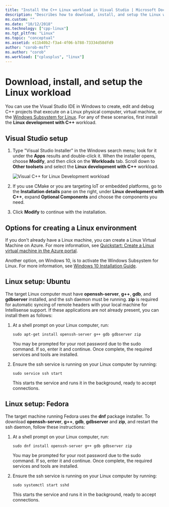 ```yaml
---
title: "Install the C++ Linux workload in Visual Studio | Microsoft Docs"
description: "Describes how to download, install, and setup the Linux workload for C++ in Visual Studio."
ms.custom: ""
ms.date: "10/12/2018"
ms.technology: ["cpp-linux"]
ms.tgt_pltfrm: "Linux"
ms.topic: "conceptual"
ms.assetid: e11b40b2-f3a4-4f06-b788-73334d58dfd9
author: "corob-msft"
ms.author: "corob"
ms.workload: ["cplusplus", "linux"]
---
```


# Download, install, and setup the Linux workload

You can use the Visual Studio IDE in Windows to create, edit and debug C++ projects that execute on a Linux physical computer, virtual machine, or the [Windows Subsystem for Linux](/windows/wsl/about). For any of these scenarios, first install the **Linux development with C++** workload.

## Visual Studio setup

1. Type "Visual Studio Installer" in the Windows search menu; look for it under the **Apps** results and double-click it. When the installer opens, choose **Modify**, and then click on the **Workloads** tab. Scroll down to **Other toolsets** and select the **Linux development with C++** workload.

   ![Visual C++ for Linux Development workload](media/linuxworkload.png)

1. If you use CMake or you are targeting IoT or embedded platforms, go to the **Installation details** pane on the right, under **Linux development with C++**, expand **Optional Components** and choose the components you need. 

1. Click **Modify** to continue with the installation.


## Options for creating a Linux environment

If you don't already have a Linux machine, you can create a Linux Virtual Machine on Azure. For more information, see [Quickstart: Create a Linux virtual machine in the Azure portal](/azure/virtual-machines/linux/quick-create-portal).

Another option, on Windows 10, is to activate the Windows Subsystem for Linux. For more information, see [Windows 10 Installation Guide](/windows/wsl/install-win10).

## Linux setup: Ubuntu

The target Linux computer must have **openssh-server**, **g++**, **gdb**, and **gdbserver** installed, and the ssh daemon must be running. **zip** is required for automatic syncing of remote headers with your local machine for Intellisense support. If these applications are not already present, you can install them as follows:

1. At a shell prompt on your Linux computer, run:

   `sudo apt-get install openssh-server g++ gdb gdbserver zip`

   You may be prompted for your root password due to the sudo command.  If so, enter it and continue. Once complete, the required services and tools are installed.

1. Ensure the ssh service is running on your Linux computer by running:

   `sudo service ssh start`

   This starts the service and runs it in the background, ready to accept connections.

## Linux setup: Fedora

The target machine running Fedora uses the **dnf** package installer. To download **openssh-server**, **g++**, **gdb**, **gdbserver** and **zip**, and restart the ssh daemon, follow these instructions:

1. At a shell prompt on your Linux computer, run:

   `sudo dnf install openssh-server g++ gdb gdbserver zip`

   You may be prompted for your root password due to the sudo command.  If so, enter it and continue. Once complete, the required services and tools are installed.

1. Ensure the ssh service is running on your Linux computer by running:

   `sudo systemctl start sshd`

   This starts the service and runs it in the background, ready to accept connections.

